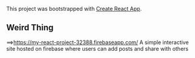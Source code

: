This project was bootstrapped with [Create React App](https://github.com/facebook/create-react-app).

## Weird Thing

==>https://my-react-project-32388.firebaseapp.com/
A simple interactive site hosted on firebase where users can add posts and share with others

